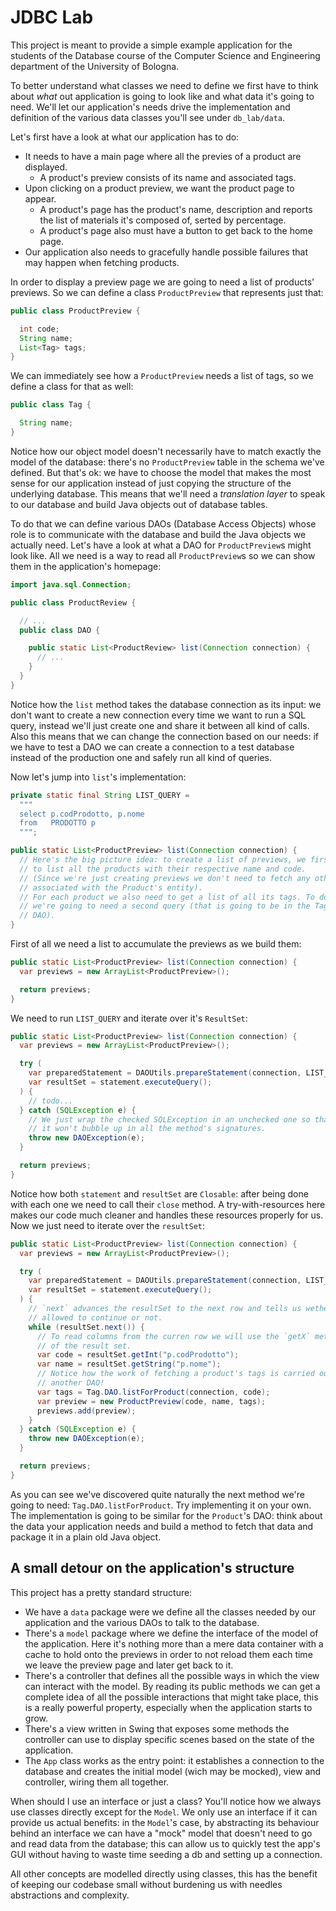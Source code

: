 # JDBC Lab

This project is meant to provide a simple example application for the students
of the Database course of the Computer Science and Engineering department of the
University of Bologna.

To better understand what classes we need to define we first have to think about
_what_ out application is going to look like and what data it's going to need.
We'll let our application's needs drive the implementation and definition of
the various data classes you'll see under `db_lab/data`.

Let's first have a look at what our application has to do:

- It needs to have a main page where all the previes of a product are displayed.
  - A product's preview consists of its name and associated tags.
- Upon clicking on a product preview, we want the product page to appear.
  - A product's page has the product's name, description and reports the list
    of materials it's composed of, serted by percentage.
  - A product's page also must have a button to get back to the home page.
- Our application also needs to gracefully handle possible failures that may
  happen when fetching products.

In order to display a preview page we are going to need a list of products'
previews. So we can define a class `ProductPreview` that represents just that:

```java
public class ProductPreview {

  int code;
  String name;
  List<Tag> tags;
}

```

We can immediately see how a `ProductPreview` needs a list of tags, so we define
a class for that as well:

```java
public class Tag {

  String name;
}

```

Notice how our object model doesn't necessarily have to match exactly the model
of the database: there's no `ProductPreview` table in the schema we've defined.
But that's ok: we have to choose the model that makes the most sense for our
application instead of just copying the structure of the underlying database.
This means that we'll need a _translation layer_ to speak to our database and
build Java objects out of database tables.

To do that we can define various DAOs (Database Access Objects) whose role is to
communicate with the database and build the Java objects we actually need.
Let's have a look at what a DAO for `ProductPreview`s might look like.
All we need is a way to read all `ProductPreview`s so we can show them in the
application's homepage:

```java
import java.sql.Connection;

public class ProductReview {

  // ...
  public class DAO {

    public static List<ProductReview> list(Connection connection) {
      // ...
    }
  }
}

```

Notice how the `list` method takes the database connection as its input: we
don't want to create a new connection every time we want to run a SQL query,
instead we'll just create one and share it between all kind of calls.
Also this means that we can change the connection based on our needs: if we have
to test a DAO we can create a connection to a test database instead of the
production one and safely run all kind of queries.

Now let's jump into `list`'s implementation:

```java
private static final String LIST_QUERY =
  """
  select p.codProdotto, p.nome
  from   PRODOTTO p
  """;

public static List<ProductPreview> list(Connection connection) {
  // Here's the big picture idea: to create a list of previews, we first need
  // to list all the products with their respective name and code.
  // (Since we're just creating previews we don't need to fetch any other data
  // associated with the Product's entity).
  // For each product we also need to get a list of all its tags. To do that
  // we're going to need a second query (that is going to be in the Tag's
  // DAO).
}

```

First of all we need a list to accumulate the previews as we build them:

```java
public static List<ProductPreview> list(Connection connection) {
  var previews = new ArrayList<ProductPreview>();

  return previews;
}

```

We need to run `LIST_QUERY` and iterate over it's `ResultSet`:

```java
public static List<ProductPreview> list(Connection connection) {
  var previews = new ArrayList<ProductPreview>();

  try (
    var preparedStatement = DAOUtils.prepareStatement(connection, LIST_QUERY);
    var resultSet = statement.executeQuery();
  ) {
    // todo...
  } catch (SQLException e) {
    // We just wrap the checked SQLException in an unchecked one so that
    // it won't bubble up in all the method's signatures.
    throw new DAOException(e);
  }

  return previews;
}

```

Notice how both `statement` and `resultSet` are `Closable`: after being done
with each one we need to call their `close` method. A try-with-resources here
makes our code much cleaner and handles these resources properly for us.
Now we just need to iterate over the `resultSet`:

```java
public static List<ProductPreview> list(Connection connection) {
  var previews = new ArrayList<ProductPreview>();

  try (
    var preparedStatement = DAOUtils.prepareStatement(connection, LIST_QUERY);
    var resultSet = statement.executeQuery();
  ) {
    // `next` advances the resultSet to the next row and tells us wether we're
    // allowed to continue or not.
    while (resultSet.next()) {
      // To read columns from the curren row we will use the `getX` methods
      // of the result set.
      var code = resultSet.getInt("p.codProdotto");
      var name = resultSet.getString("p.nome");
      // Notice how the work of fetching a product's tags is carried out by
      // another DAO!
      var tags = Tag.DAO.listForProduct(connection, code);
      var preview = new ProductPreview(code, name, tags);
      previews.add(preview);
    }
  } catch (SQLException e) {
    throw new DAOException(e);
  }

  return previews;
}

```

As you can see we've discovered quite naturally the next method we're going to
need: `Tag.DAO.listForProduct`. Try implementing it on your own.
The implementation is going to be similar for the `Product`'s DAO: think about
the data your application needs and build a method to fetch that data and
package it in a plain old Java object.

## A small detour on the application's structure

This project has a pretty standard structure:

- We have a `data` package were we define all the classes needed by our
  application and the various DAOs to talk to the database.
- There's a `model` package where we define the interface of the model of the
  application. Here it's nothing more than a mere data container with a cache
  to hold onto the previews in order to not reload them each time we leave the
  preview page and later get back to it.
- There's a controller that defines all the possible ways in which the view can
  interact with the model. By reading its public methods we can get a complete
  idea of all the possible interactions that might take place, this is a really
  powerful property, especially when the application starts to grow.
- There's a view written in Swing that exposes some methods the controller can
  use to display specific scenes based on the state of the application.
- The `App` class works as the entry point: it establishes a connection to the
  database and creates the initial model (wich may be mocked), view and
  controller, wiring them all together.

When should I use an interface or just a class? You'll notice how we always use
classes directly except for the `Model`.
We only use an interface if it can provide us actual benefits: in the `Model`'s
case, by abstracting its behaviour behind an interface we can have a "mock"
model that doesn't need to go and read data from the database; this can allow us
to quickly test the app's GUI without having to waste time seeding a db and
setting up a connection.

All other concepts are modelled directly using classes, this has the benefit of
keeping our codebase small without burdening us with needles abstractions and
complexity.
